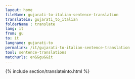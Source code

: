 ```yaml
---
layout: home
fileName: gujarati-to-italian-sentence-translation
translatein: gujarati_to_italian
folderName : translate
lang: it
from: gu
to: it
langname: gujarati-to
permalink: /it/gujarati-to-italian-sentence-translation
tool: sentence-translations
matchurls: en&&gu&&it
---
```

{% include section/translateinto.html %}

